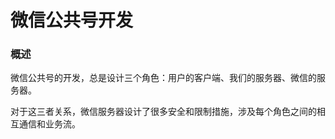 # 微信公共号开发

### 概述
微信公共号的开发，总是设计三个角色：用户的客户端、我们的服务器、微信的服务器。

对于这三者关系，微信服务器设计了很多安全和限制措施，涉及每个角色之间的相互通信和业务流。

